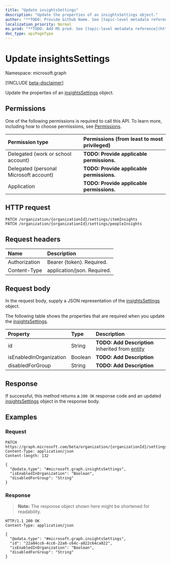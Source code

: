 ```yaml
---
title: "Update insightsSettings"
description: "Update the properties of an insightsSettings object."
author: "**TODO: Provide Github Name. See [topic-level metadata reference](https://msgo.azurewebsites.net/add/document/guidelines/metadata.html#topic-level-metadata)**"
localization_priority: Normal
ms.prod: "**TODO: Add MS prod. See [topic-level metadata reference](https://msgo.azurewebsites.net/add/document/guidelines/metadata.html#topic-level-metadata)**"
doc_type: apiPageType
---
```


# Update insightsSettings
Namespace: microsoft.graph

[!INCLUDE [beta-disclaimer](../../includes/beta-disclaimer.md)]

Update the properties of an [insightsSettings](../resources/insightssettings.md) object.

## Permissions
One of the following permissions is required to call this API. To learn more, including how to choose permissions, see [Permissions](/graph/permissions-reference).

|Permission type|Permissions (from least to most privileged)|
|:---|:---|
|Delegated (work or school account)|**TODO: Provide applicable permissions.**|
|Delegated (personal Microsoft account)|**TODO: Provide applicable permissions.**|
|Application|**TODO: Provide applicable permissions.**|

## HTTP request

<!-- {
  "blockType": "ignored"
}
-->
``` http
PATCH /organization/{organizationId}/settings/itemInsights
PATCH /organization/{organizationId}/settings/peopleInsights
```

## Request headers
|Name|Description|
|:---|:---|
|Authorization|Bearer {token}. Required.|
|Content-Type|application/json. Required.|

## Request body
In the request body, supply a JSON representation of the [insightsSettings](../resources/insightssettings.md) object.

The following table shows the properties that are required when you update the [insightsSettings](../resources/insightssettings.md).

|Property|Type|Description|
|:---|:---|:---|
|id|String|**TODO: Add Description** Inherited from [entity](../resources/entity.md)|
|isEnabledInOrganization|Boolean|**TODO: Add Description**|
|disabledForGroup|String|**TODO: Add Description**|



## Response

If successful, this method returns a `200 OK` response code and an updated [insightsSettings](../resources/insightssettings.md) object in the response body.

## Examples

### Request
<!-- {
  "blockType": "request",
  "name": "update_insightssettings"
}
-->
``` http
PATCH https://graph.microsoft.com/beta/organization/{organizationId}/settings/itemInsights
Content-Type: application/json
Content-length: 132

{
  "@odata.type": "#microsoft.graph.insightsSettings",
  "isEnabledInOrganization": "Boolean",
  "disabledForGroup": "String"
}
```


### Response
>**Note:** The response object shown here might be shortened for readability.
<!-- {
  "blockType": "response",
  "truncated": true
}
-->
``` http
HTTP/1.1 200 OK
Content-Type: application/json

{
  "@odata.type": "#microsoft.graph.insightsSettings",
  "id": "22a84cc6-4cc6-22a8-c64c-a822c64ca822",
  "isEnabledInOrganization": "Boolean",
  "disabledForGroup": "String"
}
```

